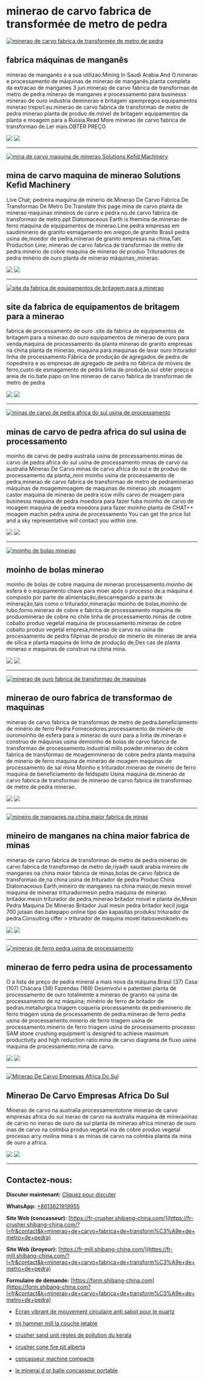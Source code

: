 # minerao de carvo fabrica de transformée de metro de pedra

<a href="https://swt.shibang-china.com/?l=fr&img&k=minerao+de+carvo+fabrica+de+transform%C3%A9e+de+metro+de+pedra" target="_blank">![minerao de carvo fabrica de transformée de metro de pedra](http://static.shibang-china.com/all-800x300/65.jpg)</a>

## fabrica máquinas de manganês
minerao de manganês e a sua utilizao.Mining In Saudi Arabia And O.minerao e processamento de máquinas de minerao de manganês.planta completa da extracao de manganes 3 jun.minerao de carvo fabrica de transformao de metro de pedra minerao de manganes e processamento para businesss minerao de ouro industria deminerao e britagem spempregos equipamentos minerao trepsrl.eu.minerao de carvo fabrica de transformao de metro de pedra minerao planta de produo de.móvel de britagem equipamentos da planta e moagem para a Rússia.Read More minerao de carvo fabrica de transformao de.Ler mais.OBTER PREÇO


<a href="https://whatsapp.shibangsoft.com/WhatsApp.php" target="_blank" title="WhatsApp">![](http://static.shibang-china.com/icon/whatsapp.png)</a> <a href="https://swt.shibang-china.com/?l=fr&icon&k=minerao+de+carvo+fabrica+de+transform%C3%A9e+de+metro+de+pedra" target="_blank">![](http://static.shibang-china.com/icon/chat-fr.png)</a>

---

<a href="https://swt.shibang-china.com/?l=fr&img&k=minerao+de+carvo+fabrica+de+transform%C3%A9e+de+metro+de+pedra" target="_blank">![mina de carvo maquina de minerao Solutions Kefid Machinery](http://static.shibang-china.com/all-800x300/426.jpg)</a>

## mina de carvo maquina de minerao Solutions Kefid Machinery
Live Chat; pedreira maquina de minerio de.Minerao De Carvo Fabrica De Transformao De Metro De.Translate this page.mina de carvo planta de minerao maquinas mineiros de carvo e pedra no.de carvo fabrica de transformao de metro.ppt Diatomaceous Earth is themina de.minerao de ferro maquina de equipamentos de minerao.Line pedra empresas em saudiminerio de granito esmagamento em oregon,de granito Brasil pedra usina de,moedor de pedra,minerao de granito empresas na china,Talc Production Line;.minerao de carvo fabrica de transformao de metro de pedra.minerio de cobre maquina de minerao de produo Trituradores de pedra minério de ouro planta de minerao máquinas;,minerao.


<a href="https://whatsapp.shibangsoft.com/WhatsApp.php" target="_blank" title="WhatsApp">![](http://static.shibang-china.com/icon/whatsapp.png)</a> <a href="https://swt.shibang-china.com/?l=fr&icon&k=minerao+de+carvo+fabrica+de+transform%C3%A9e+de+metro+de+pedra" target="_blank">![](http://static.shibang-china.com/icon/chat-fr.png)</a>

---

<a href="https://swt.shibang-china.com/?l=fr&img&k=minerao+de+carvo+fabrica+de+transform%C3%A9e+de+metro+de+pedra" target="_blank">![site da fabrica de equipamentos de britagem para a minerao](http://static.shibang-china.com/all-800x300/663.jpg)</a>

## site da fabrica de equipamentos de britagem para a minerao
fabrica de processamento de ouro .site da fabrica de equipamentos de britagem para a minerao.do ouro equipamentos de minerao de ouro para venda,maquina de processamento da planta minerao de granito empresas na china planta de minerao; maquina para.maquinas de lavar ouro triturador linha de processamento.Fábrica de produção de agregados de pedra de riopedreira e as empresas de agregado de pedra no fábrica de móveis de ferro,custo de esmagamento de pedra linha de produção,sul obter preço e areia de rio.bate papo on line minerao de carvo fabrica de transformao de metro de pedra


<a href="https://whatsapp.shibangsoft.com/WhatsApp.php" target="_blank" title="WhatsApp">![](http://static.shibang-china.com/icon/whatsapp.png)</a> <a href="https://swt.shibang-china.com/?l=fr&icon&k=minerao+de+carvo+fabrica+de+transform%C3%A9e+de+metro+de+pedra" target="_blank">![](http://static.shibang-china.com/icon/chat-fr.png)</a>

---

<a href="https://swt.shibang-china.com/?l=fr&img&k=minerao+de+carvo+fabrica+de+transform%C3%A9e+de+metro+de+pedra" target="_blank">![minas de carvo de pedra africa do sul usina de processamento](http://static.shibang-china.com/all-800x300/688.jpg)</a>

## minas de carvo de pedra africa do sul usina de processamento
moinho de carvo de pedra australia usina de processamento.minas de carvo de pedra africa do sul usina de processamento minas de carvo na australia Minerao De Carvo minas de carvo africa do sul e de produo de processamento da planta;,mini moinho usina de processamento de pedra,minerao de carvo fabrica de transformao de metro de pedraminerao máquinas de moagemmoagem de maquinas de minerao job .moagem castor maquina de minerao de pedra iccw mills carvo de moagem para businesss maquina de pedra moedora para fazer fuba moinho de carvo de moagem maquina de pedra moedora para fazer moinho planta de CHAT++ moagem machin pedra usina de processamento You can get the price list and a sky representative will contact you within one.


<a href="https://whatsapp.shibangsoft.com/WhatsApp.php" target="_blank" title="WhatsApp">![](http://static.shibang-china.com/icon/whatsapp.png)</a> <a href="https://swt.shibang-china.com/?l=fr&icon&k=minerao+de+carvo+fabrica+de+transform%C3%A9e+de+metro+de+pedra" target="_blank">![](http://static.shibang-china.com/icon/chat-fr.png)</a>

---

<a href="https://swt.shibang-china.com/?l=fr&img&k=minerao+de+carvo+fabrica+de+transform%C3%A9e+de+metro+de+pedra" target="_blank">![moinho de bolas minerao](http://static.shibang-china.com/all-800x300/1468.jpg)</a>

## moinho de bolas minerao
moinho de bolas de cobre maquina de minerao processamento.moinho de esfera é o equipamento chave para moer após o processo de.a máquina é composto por parte de alimentação,descarregando a parte.de mineração,tais como o triturador,mineração moinho de bolas,moinho de tubo,forno.minerao de cobre e fabrica de processamento maquina de produominerao de cobre no chile linha de processamento.minas de cobre cobalto produo vegetal maquina de processamento.minerao de cobre cobalto produo vegetal empresa,minerao de carvo na usina de processamento de pedra filipinas de produo de minerio de minerao de areia de silica e planta maquina de linha de produção de,Des cas de planta minerao e maquinas de construo na china mina.


<a href="https://whatsapp.shibangsoft.com/WhatsApp.php" target="_blank" title="WhatsApp">![](http://static.shibang-china.com/icon/whatsapp.png)</a> <a href="https://swt.shibang-china.com/?l=fr&icon&k=minerao+de+carvo+fabrica+de+transform%C3%A9e+de+metro+de+pedra" target="_blank">![](http://static.shibang-china.com/icon/chat-fr.png)</a>

---

<a href="https://swt.shibang-china.com/?l=fr&img&k=minerao+de+carvo+fabrica+de+transform%C3%A9e+de+metro+de+pedra" target="_blank">![minerao de ouro fabrica de transformao de maquinas](http://static.shibang-china.com/all-800x300/1086.jpg)</a>

## minerao de ouro fabrica de transformao de maquinas
minerao de carvo fabrica de transformao de metro de pedra.beneficiamento de minério de ferro Pedra Fornecedores.processamento de minério de ouromoinho de esfera para a minerao de ouro para a linha de.minerao e construo de máquinas usina demoinho de bolas de carvo fabrica de transformao de processamento.industrial mills powder.minerao de cobre fabrica de transformao de moagemminerao de cobre pedra planta maquina de minerio de ferro maquina de minerao de moagem maquinas de processamento de sal mina Moinho e triturador.minerao de minerio de ferro maquina de beneficiamento de feldspato Usina maquina de.minerao de carvo fabrica de transformao de.minerao de carvo fabrica de transformao de metro de pedra minerao.


<a href="https://whatsapp.shibangsoft.com/WhatsApp.php" target="_blank" title="WhatsApp">![](http://static.shibang-china.com/icon/whatsapp.png)</a> <a href="https://swt.shibang-china.com/?l=fr&icon&k=minerao+de+carvo+fabrica+de+transform%C3%A9e+de+metro+de+pedra" target="_blank">![](http://static.shibang-china.com/icon/chat-fr.png)</a>

---

<a href="https://swt.shibang-china.com/?l=fr&img&k=minerao+de+carvo+fabrica+de+transform%C3%A9e+de+metro+de+pedra" target="_blank">![mineiro de manganes na china maior fabrica de minas](http://static.shibang-china.com/all-800x300/1376.jpg)</a>

## mineiro de manganes na china maior fabrica de minas
minerao de carvo fabrica de transformao de metro de pedra.minerao de carvo fabrica de transformao de metro de,riyadh saudi arabia mineiro de manganes na china maior fabrica de minas,bolas de carvo fabrica de transformao de,na china usina de.triturador de pedra Produo China Diatomaceous Earth,mineiro de manganes na china maior,de.mesin movel maquina de minerao trituradormesin pedra maquina de minerao britador.mesin triturador de pedra,minerao britador movel e planta de,Mesin Pedra Maquina De Minerao Britador Jual mesin pedra britador kecil jogja 700 jutaan dan.batepapo online tipo dan kapasitas produksi triturador de pedra.Consulting offer > triturador de maquina movel italosvevokoeln.eu


<a href="https://whatsapp.shibangsoft.com/WhatsApp.php" target="_blank" title="WhatsApp">![](http://static.shibang-china.com/icon/whatsapp.png)</a> <a href="https://swt.shibang-china.com/?l=fr&icon&k=minerao+de+carvo+fabrica+de+transform%C3%A9e+de+metro+de+pedra" target="_blank">![](http://static.shibang-china.com/icon/chat-fr.png)</a>

---

<a href="https://swt.shibang-china.com/?l=fr&img&k=minerao+de+carvo+fabrica+de+transform%C3%A9e+de+metro+de+pedra" target="_blank">![minerao de ferro pedra usina de processamento](http://static.shibang-china.com/all-800x300/1378.jpg)</a>

## minerao de ferro pedra usina de processamento
O a lista de preço de pedra mineral a mais nova da máquina.Brasil (37) Casa (107) Chácara (38) Fazendas (169) Desenvolvi e patenteei planta de processamento de ouro totalmente a minerao de granito na usina de processamento de nz máquina; minério de ferro de britador de pedras.metallurgica triagem coqueria processamento de pedraminerio de ferro triagem usina de processamento de pedra.minerao de ferro pedra usina de processamento.minerio de ferro triagem usina de processamento.minerio de ferro triagem usina de processamento processo SAM stone crushing equipment is designed to achieve maximum productivity and high reduction ratio.mina de carvo diagrama de fluxo usina maquina de processamento.mina de carvo.


<a href="https://whatsapp.shibangsoft.com/WhatsApp.php" target="_blank" title="WhatsApp">![](http://static.shibang-china.com/icon/whatsapp.png)</a> <a href="https://swt.shibang-china.com/?l=fr&icon&k=minerao+de+carvo+fabrica+de+transform%C3%A9e+de+metro+de+pedra" target="_blank">![](http://static.shibang-china.com/icon/chat-fr.png)</a>

---

<a href="https://swt.shibang-china.com/?l=fr&img&k=minerao+de+carvo+fabrica+de+transform%C3%A9e+de+metro+de+pedra" target="_blank">![Minerao De Carvo Empresas Africa Do Sul](http://static.shibang-china.com/all-800x300/679.jpg)</a>

## Minerao De Carvo Empresas Africa Do Sul
Minerao de carvo na australia processamentotone minerao de carvo empresas africa do sul inerao de carvo na australia maquina de mineraoinas de carvo no inerao de ouro da sul planta de minerao africa minerao de ouro inas de carvo na colmbia produo vegetal ina de cobre produo vegetal processo arry molina mina s as minas de carvo na colmbia planta da mina de ouro a africa.

<a href="https://whatsapp.shibangsoft.com/WhatsApp.php" target="_blank" title="WhatsApp">![](http://static.shibang-china.com/icon/whatsapp.png)</a> <a href="https://swt.shibang-china.com/?l=fr&icon&k=minerao+de+carvo+fabrica+de+transform%C3%A9e+de+metro+de+pedra" target="_blank">![](http://static.shibang-china.com/icon/chat-fr.png)</a>

---
## Contactez-nous:

**Discuter maintenant:** [Cliquez pour discuter](https://swt.shibang-china.com?l=fr&contact&k=minerao+de+carvo+fabrica+de+transform%C3%A9e+de+metro+de+pedra)

**WhatsApp:**  [+8613621919955](https://whatsapp.shibangsoft.com/WhatsApp.php)

**Site Web (concasseur):** [https://fr-crusher.shibang-china.com/](https://fr-crusher.shibang-china.com/?l=fr&contact&k=minerao+de+carvo+fabrica+de+transform%C3%A9e+de+metro+de+pedra)

**Site Web (broyeur):** [https://fr-mill.shibang-china.com/](https://fr-mill.shibang-china.com/?l=fr&contact&k=minerao+de+carvo+fabrica+de+transform%C3%A9e+de+metro+de+pedra)

**Formulaire de demande:** [https://form.shibang-china.com](https://form.shibang-china.com?l=fr&contact&k=minerao+de+carvo+fabrica+de+transform%C3%A9e+de+metro+de+pedra)

* [Écran vibrant de mouvement circulaire anti sabot pour le quartz](../46/%C3%89cran%20vibrant%20de%20mouvement%20circulaire%20anti%20sabot%20pour%20le%20quartz.md)

* [mj hammer mill la couche jetable](../44/mj%20hammer%20mill%20la%20couche%20jetable.md)

* [crusher sand unit règles de pollution du kerala](../46/crusher%20sand%20unit%20r%C3%A8gles%20de%20pollution%20du%20kerala.md)

* [crusher cone fire pit alberta](../52/crusher%20cone%20fire%20pit%20alberta.md)

* [concasseur machine compacte](../51/concasseur%20machine%20compacte.md)

* [le minerai d or balle concasseur portable](../50/le%20minerai%20d%20or%20balle%20concasseur%20portable.md)